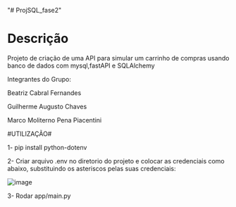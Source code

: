 "# ProjSQL_fase2" 

# Descrição
Projeto de criação de uma API para simular um carrinho de compras usando banco de dados com mysql,fastAPI e SQLAlchemy



Integrantes do Grupo: 

Beatriz Cabral Fernandes
                      
Guilherme Augusto Chaves
                      
Marco Moliterno Pena Piacentini





#UTILIZAÇÃO#


1- pip install python-dotenv

2- Criar arquivo .env no diretorio do projeto e colocar as credenciais como abaixo, substituindo os asteriscos pelas suas credenciais:

![image](https://user-images.githubusercontent.com/55805333/168718059-76ea66b2-dbf3-455d-8007-202f606541ed.png)

3- Rodar app/main.py
